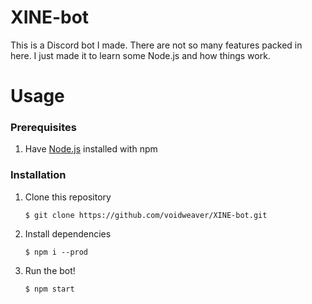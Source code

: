 # XINE-bot

This is a Discord bot I made. There are not so many features packed in here. I just made it to learn some Node.js and how things work.

# Usage

### Prerequisites

1. Have [Node.js](https://nodejs.org) installed with npm

### Installation

1. Clone this repository
    ```shell
    $ git clone https://github.com/voidweaver/XINE-bot.git
    ```
2. Install dependencies
    ```shell
    $ npm i --prod
    ```
3. Run the bot!
    ```shell
    $ npm start
    ```
